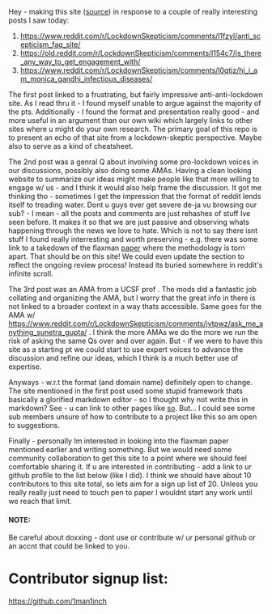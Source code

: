 Hey - making this site ([source](https://github.com/1man1inch/lockdown_skeptic_FAQ)) in response to a couple of really interesting posts I saw today: 
1. https://www.reddit.com/r/LockdownSkepticism/comments/l1fzyl/anti_scepticism_faq_site/
2. https://old.reddit.com/r/LockdownSkepticism/comments/l154c7/is_there_any_way_to_get_engagement_with/
3. https://www.reddit.com/r/LockdownSkepticism/comments/l0qtjz/hi_i_am_monica_gandhi_infectious_diseases/

The first post linked to a frustrating, but fairly impressive anti-anti-lockdown site.  As I read thru it - I found myself unable to argue against the majority of the pts.  Additionally - I found the format and presentation really good - and more useful in an argument than our own wiki which largely links to other sites where u might do your own research.  The primary goal of this repo is to present an echo of that site from a lockdown-skeptic perspective.  Maybe also to serve as a kind of cheatsheet. 

The 2nd post was a genral Q about involving some pro-lockdown voices in our discussions, possibly also doing some AMAs.  Having a clean looking website to summarize our ideas might make people like that more willing to engage w/ us - and I think it would also help frame the discussion.  It got me thinking tho - sometimes I get the impression that the format of reddit lends itself to treading water.   Dont u guys ever get severe de-ja vu browsing our sub? - I mean - all the posts and comments are just rehashes of stuff Ive seen before.  It makes it so that we are just passive and observing whats happening through the news we love to hate.  Which is not to say  there isnt stuff I found really interresting and worth preserving  - e.g. there was some link to a takedown of the flaxman [paper](https://www.nature.com/articles/s41586-020-2405-7) where the methodology is torn apart.  That should be on this site!  We could even update the section to reflect the ongoing review process!  Instead its buried somewhere in reddit's infinite scroll.

The 3rd post  was an AMA from a UCSF prof .  The mods did a fantastic job collating and organizing the AMA, but I worry that the great info in there is not linked to a broader context in a way thats accessible.  Same goes for the AMA w/ https://www.reddit.com/r/LockdownSkepticism/comments/jvtpwz/ask_me_anything_sunetra_gupta/ .  I think the more AMAs we do the more we run the risk of asking the same Qs over and over again.  But - if we were to have this site as a starting pt we could start to use expert voices to advance the discussion and refine our ideas, which I think is a much better use of expertise.

Anyways - w.r.t the format (and domain name) definitely open to change.  The site mentioned in the first post used some stupid framework thats basically a glorified markdown editor - so I thought why not write this in markdown?  See - u can link to other pages like [so](./poc_link.md).  But... I could see some sub members unsure of how to contribute to a project like this so am open to suggestions.

Finally - personally Im interested in looking into the flaxman paper mentioned earlier and writing something.  But we would need some community collaboration to get this site to a point where we should feel comfortable sharing it.  If u are interested in contributing - add a link to ur github profile to the list below (like I did).  I think we should have about 10 contributors to this site total, so lets aim for a sign up list of 20.  Unless you really really just need to touch pen to paper I wouldnt start any work until we reach that limit. 

#### NOTE:
Be careful about doxxing - dont use or contribute w/ ur personal github or an accnt that could be linked to you.

# Contributor signup list:
https://github.com/1man1inch
